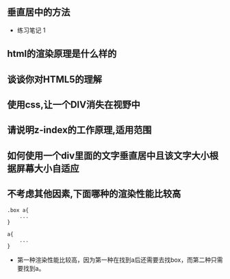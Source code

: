 ##  垂直居中的方法
-   练习笔记 1

##  html的渲染原理是什么样的

##  谈谈你对HTML5的理解

##  使用css,让一个DIV消失在视野中

##  请说明z-index的工作原理,适用范围

##  如何使用一个div里面的文字垂直居中且该文字大小根据屏幕大小自适应

##  不考虑其他因素,下面哪种的渲染性能比较高
    .box a{
        ...
    }

    a{
        ...
    }
-   第一种渲染性能比较高，因为第一种在找到a后还需要去找box，而第二种只需要找到a。